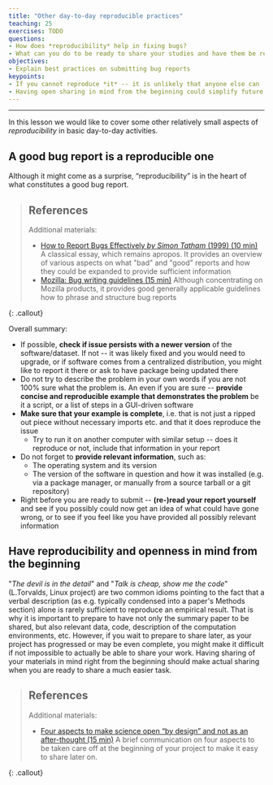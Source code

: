 ```yaml
---
title: "Other day-to-day reproducible practices"
teaching: 25
exercises: TODO
questions:
- How does *reproducibility* help in fixing bugs?
- What can you do to be ready to share your studies and have them be reproducible?
objectives:
- Explain best practices on submitting bug reports
keypoints:
- If you cannot reproduce *it* -- it is unlikely that anyone else can
- Having open sharing in mind from the beginning could simplify future reproducibility
---
```


---

In this lesson we would like to cover some other relatively small
aspects of *reproducibility* in basic day-to-day activities.

## A good bug report is a reproducible one

Although it might come as a surprise, “reproducibility” is in the
heart of what constitutes a good bug report.


> ## References
>
> Additional materials:
>
> - [How to Report Bugs Effectively  *by Simon Tatham* (1999) (10 min)](http://www.chiark.greenend.org.uk/~sgtatham/bugs.html)
>   A classical essay, which remains apropos.  It provides an
>   overview of various aspects on what "bad" and "good" reports and how they could be expanded to
>   provide sufficient information
> - [Mozilla: Bug writing guidelines (15 min)](https://developer.mozilla.org/en-US/docs/Mozilla/QA/Bug_writing_guidelines)
>   Although concentrating on Mozilla products, it provides good
>   generally applicable guidelines how to phrase and structure
>   bug reports
>
{: .callout}

Overall summary:
- If possible, **check if issue persists with a newer version** of the
  software/dataset. If not -- it was likely fixed and you would need
  to upgrade, or if software comes from a centralized distribution,
  you might like to report it there or ask to have package being
  updated there
- Do not try to describe the problem in your own words if you are not
  100% sure what the problem is. An even if you are sure -- **provide
  concise and reproducible example that demonstrates the problem** be
  it a script, or a list of steps in a GUI-driven software
- **Make sure that your example is complete**, i.e. that is not just a
  ripped out piece without necessary imports etc. and that it does
  reproduce the issue
  - Try to run it on another computer with similar setup -- does it
    reproduce or not, include that information in your report
- Do not forget to **provide relevant information**, such as:
  - The operating system and its version
  - The version of the software in question and how it was installed
    (e.g. via a package manager, or manually from a source tarball
    or a git repository)
- Right before you are ready to submit -- **(re-)read your report
  yourself** and see if you possibly could now get an idea of
  what could have gone wrong, or to see if you feel like you have
  provided all possibly relevant information

## Have reproducibility and openness in mind from the beginning

"*The devil is in the detail*" and "*Talk is cheap, show me the code*"
(L.Torvalds, Linux project) are two common idioms pointing to the fact
that a verbal description (as e.g. typically condensed into a paper's
Methods section) alone is rarely sufficient to reproduce an empirical
result.  That is why it is important to prepare to have not only the
summary paper to be shared, but also relevant data, code, description
of the computation environments, etc.  However, if you wait to prepare
to share later, as your project has progressed or may be even complete, you might
make it difficult if not impossible to actually be able to
share your work.  Having sharing of your materials in mind right from the
beginning should make actual sharing when you are ready to share a
much easier task.

> ## References
>
> Additional materials:
>
> - [Four aspects to make science open “by design” and not as an after-thought (15 min)](http://dx.doi.org/10.1186/s13742-015-0072-7)
>   A brief communication on four aspects to be taken care off at the
>   beginning of your project to make it easy to share later on.
>
{: .callout}
